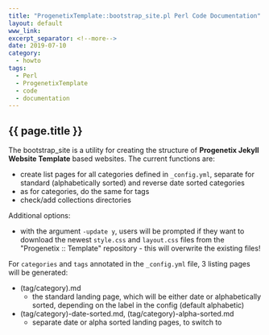 ```yaml
---
title: "ProgenetixTemplate::bootstrap_site.pl Perl Code Documentation"
layout: default
www_link: 
excerpt_separator: <!--more-->
date: 2019-07-10
category:
  - howto
tags:
  - Perl
  - ProgenetixTemplate
  - code
  - documentation
---
```


## {{ page.title }}

<!--more-->


The bootstrap_site is a utility for creating the structure of __Progenetix 
Jekyll Website Template__ based websites. The current functions are:

* create list pages for all categories defined in `_config.yml`, separate for
standard (alphabetically sorted) and reverse date sorted categories
* as for categories, do the same for tags
* check/add collections directories

Additional options:

* with the argument `-update y`, users will be prompted if they want to download
the newest `style.css` and `layout.css` files from the "Progenetix :: Template"
repository - this will overwrite the existing files!

For `categories` and `tags` annotated in the `_config.yml` file, 3 listing pages
will be generated:

* (tag/category).md
    - the standard landing page, which will be either date or alphabetically
    sorted, depending on the label in the config (default alphabetic)
* (tag/category)-date-sorted.md, (tag/category)-alpha-sorted.md
    - separate date or alpha sorted landing pages, to switch to


